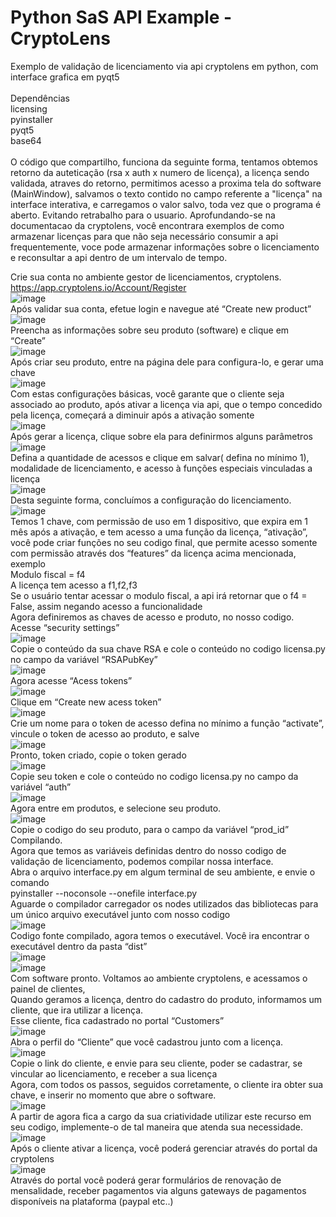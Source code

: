 # Python SaS API Example - CryptoLens<br />
Exemplo de validação de licenciamento via api cryptolens em python, com interface grafica em pyqt5<br />
<br />
Dependências<br />
licensing<br />
pyinstaller<br />
pyqt5<br />
base64<br />
<br />
O código que compartilho, funciona da seguinte forma, tentamos obtemos retorno da auteticação (rsa x auth x numero de licença), a licença sendo validada, atraves do retorno, permitimos acesso a proxima tela do software (MainWindow), salvamos o texto contido no campo referente a "licença" na interface interativa, e carregamos o valor salvo, toda vez que o programa é aberto. Evitando retrabalho para o usuario. Aprofundando-se na documentacao da cryptolens, você encontrara exemplos de como armazenar licenças para que não seja necessário consumir a api frequentemente, voce pode armazenar informações sobre o licenciamento e reconsultar a api dentro de um intervalo de tempo.
<br />

Crie sua conta no ambiente gestor de licenciamentos, cryptolens. <br />
https://app.cryptolens.io/Account/Register<br />
![image](https://user-images.githubusercontent.com/21156270/229330592-b96bba14-9f8b-401d-b0c0-883bce982173.png)<br />
Após validar sua conta, efetue login e navegue até “Create new product”<br />
![image](https://user-images.githubusercontent.com/21156270/229330597-cd84fdb5-2b09-44a8-8dac-d19bfa8c46b1.png)<br />
Preencha as informações sobre seu produto (software) e clique em “Create”<br />
![image](https://user-images.githubusercontent.com/21156270/229330604-a851a325-9c07-4134-b0b5-9ead7300bfec.png)<br />
Após criar seu produto, entre na página dele para configura-lo, e gerar uma chave<br />
![image](https://user-images.githubusercontent.com/21156270/229330613-e0511f1f-1f56-4a0a-865e-ad1102707875.png)<br />
Com estas configurações básicas, você garante que o cliente seja associado ao produto, após ativar a licença via api, que o tempo concedido pela licença, começará a diminuir após a ativação somente<br />
![image](https://user-images.githubusercontent.com/21156270/229330628-e556ee63-8746-466f-b8ae-69c92f83bd90.png)<br />
Após gerar a licença, clique sobre ela para definirmos alguns parâmetros<br />
![image](https://user-images.githubusercontent.com/21156270/229330766-13b54df1-d6a9-46b5-8a40-e6e662a8bba7.png)<br />
Defina a quantidade de acessos e clique em salvar( defina no mínimo 1), modalidade de licenciamento, e acesso à funções especiais vinculadas a licença<br />
![image](https://user-images.githubusercontent.com/21156270/229330779-64412c25-cb4e-480d-9d6f-09815b077a43.png)<br />
Desta seguinte forma, concluímos a configuração do licenciamento.<br />
![image](https://user-images.githubusercontent.com/21156270/229330786-f6561aa6-fa97-4218-a531-07ab283d3d1f.png)<br />
Temos 1 chave, com permissão de uso em 1 dispositivo, que expira em 1 mês após a ativação, e tem acesso a uma função da licença, “ativação”, você pode criar funções no seu codigo final, que permite acesso somente com permissão através dos “features” da licença acima mencionada, exemplo<br />
Modulo fiscal = f4<br />
A licença tem acesso a f1,f2,f3<br />
Se o usuário tentar acessar o modulo fiscal, a api irá retornar que o f4 = False, assim negando acesso a funcionalidade <br />
Agora definiremos as chaves de acesso e produto, no nosso codigo.<br />
Acesse “security settings”<br />
![image](https://user-images.githubusercontent.com/21156270/229330799-dc01ebfa-c473-4455-8e01-0b8ebaf20899.png)<br />
Copie o conteúdo da sua chave RSA e cole o conteúdo no codigo licensa.py no campo da variável “RSAPubKey” <br />
![image](https://user-images.githubusercontent.com/21156270/229330809-202799d7-b75b-4bbe-ad56-6b3969f63523.png)<br />
Agora acesse “Acess tokens”<br />
![image](https://user-images.githubusercontent.com/21156270/229330819-c72175eb-3c58-4d58-9e94-0bc877d9f3c0.png)<br />
Clique em “Create new acess token”<br />
![image](https://user-images.githubusercontent.com/21156270/229330828-e31e2da5-3aec-4b6a-b392-bec97a8db632.png)<br />
Crie um nome para o token de acesso defina no mínimo a função “activate”, vincule o token de acesso ao produto, e salve<br />
![image](https://user-images.githubusercontent.com/21156270/229330835-07a042e0-1712-4a94-848f-528ae4053098.png)<br />
Pronto, token criado, copie o token gerado<br />
![image](https://user-images.githubusercontent.com/21156270/229330848-dcc3f67a-88cf-47ff-a960-42fb77c48e9f.png)<br />
Copie seu token e cole o conteúdo no codigo licensa.py no campo da variável “auth” <br />
![image](https://user-images.githubusercontent.com/21156270/229330863-100a3b87-3805-4092-bd12-0f2820f3deac.png)<br />
Agora entre em produtos, e selecione seu produto.<br />
![image](https://user-images.githubusercontent.com/21156270/229330866-6b24dd2b-670f-4e8e-82e6-1d7008c5836e.png)<br />
Copie o codigo do seu produto, para o campo da variável “prod_id”<br />
Compilando.<br />
Agora que temos as variáveis definidas dentro do nosso codigo de validação de licenciamento, podemos compilar nossa interface.<br />
Abra o arquivo interface.py em algum terminal de seu ambiente, e envie o comando <br />
pyinstaller --noconsole --onefile interface.py<br />
Aguarde o compilador carregador os nodes utilizados das bibliotecas para um único arquivo executável junto com nosso codigo<br />
![image](https://user-images.githubusercontent.com/21156270/229330872-3727d9c3-e4c3-43e4-806b-ae5992b8d9d2.png)<br />
Codigo fonte compilado, agora temos o executável. Você ira encontrar o executável dentro da pasta “dist” <br />
![image](https://user-images.githubusercontent.com/21156270/229330881-d61bb19e-1508-4415-9854-614a14b2bc1b.png)<br />
![image](https://user-images.githubusercontent.com/21156270/229330997-5f8a4336-1b45-4b37-9fce-7d4f121afb15.png)<br />
Com software pronto. Voltamos ao ambiente cryptolens, e acessamos o painel de clientes,<br />
Quando geramos a licença, dentro do cadastro do produto, informamos um cliente, que ira utilizar a licença.<br />
Esse cliente, fica cadastrado no portal “Customers”<br />
![image](https://user-images.githubusercontent.com/21156270/229330887-e77097ca-05b5-4456-8670-b9622055e20a.png)<br />
Abra o perfil do “Cliente” que você cadastrou junto com a licença.<br />
![image](https://user-images.githubusercontent.com/21156270/229330892-4d9355d4-ab29-4709-9bec-b8c24d0d3d6d.png)<br />
Copie o link do cliente, e envie para seu cliente, poder se cadastrar, se vincular ao licenciamento, e receber a sua licença<br />
Agora, com todos os passos, seguidos corretamente, o cliente ira obter sua chave, e inserir no momento que abre o software.<br />
![image](https://user-images.githubusercontent.com/21156270/229330898-07fa5400-b263-4421-991b-4d502c83dfdd.png)<br />
A partir de agora fica a cargo da sua criatividade utilizar este recurso em seu codigo, implemente-o de tal maneira que atenda sua necessidade.<br />
![image](https://user-images.githubusercontent.com/21156270/229330902-d320e5cb-3cfb-4c32-b144-c2f3070d363a.png)<br />
Após o cliente ativar a licença, você poderá gerenciar através do portal da cryptolens <br />
![image](https://user-images.githubusercontent.com/21156270/229330908-deafdd29-eb55-4d7f-9d73-6c16bc013ae1.png)<br />
Através do portal você poderá gerar formulários de renovação de mensalidade, receber pagamentos via alguns gateways de pagamentos disponíveis na plataforma (paypal etc..)





